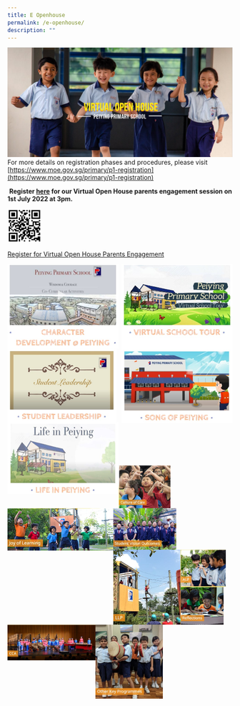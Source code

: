 ```yaml
---
title: E Openhouse
permalink: /e-openhouse/
description: ""
---
```

![](/images/eopenhouse.jpg)
For more details on registration phases and procedures, please visit [https://www.moe.gov.sg/primary/p1-registration](https://www.moe.gov.sg/primary/p1-registration)

 **Register [here](https://go.gov.sg/pypsvoh) for our Virtual Open House parents engagement session on 1st July 2022 at 3pm.**

<img src="/images/voh2022.jpg" style="width:15%">

[Register for Virtual Open House Parents Engagement](https://go.gov.sg/pypsvoh)

<p><a href="https://staging.d2fm9eecd3ej28.amplifyapp.com/e-openhouse/character-development/">
<img style="width:49.5%" src="/images/character%20development.jpg" align=left>
</a></p>

<p><a href="https://staging.d2fm9eecd3ej28.amplifyapp.com/e-openhouse/virtual-school-tour/">
<img style="width:49.5%" src="/images/virtual%20school%20tour.jpg" align=right>
</a></p>

<p><a href="https://staging.d2fm9eecd3ej28.amplifyapp.com/e-openhouse/student-leadership/">
<img style="width:48.5%" src="/images/student%20leadership.jpg" align=left>
</a></p>

<p><a href="https://staging.d2fm9eecd3ej28.amplifyapp.com/e-openhouse/song-of-peiying/">
<img style="width:49.5%" src="/images/song%20of%20peiying.jpg" align=right>
</a></p>

<p><a href="https://staging.d2fm9eecd3ej28.amplifyapp.com/e-openhouse/life-in-peiying/">
<img style="width:49.5%" src="/images/life%20in%20peiying.jpg" align=left>
</a></p>

<br><br><br><br>
<br><br><br><br>

<br><br><br><br>
<br><br><br><br>

<br><br><br><br>
<br><br><br><br>

<p><a href="https://staging.d2fm9eecd3ej28.amplifyapp.com/e-openhouse/culture-of-care/">
<img style="width:23%" src="/images/culture%20of%20care.jpg" align=left>
</a></p>

<p><a href="https://staging.d2fm9eecd3ej28.amplifyapp.com/e-openhouse/joy-of-learning/">
<img style="width:47%" src="/images/joy%20of%20learning.jpg" align=left>
</a></p>

<p><a href="https://staging.d2fm9eecd3ej28.amplifyapp.com/e-openhouse/student-vision-outcomes/">
<img style="width:28%" src="/images/student%20vision.jpg" align=left>
</a></p>

<br><br><br><br>

<p><a href="https://staging.d2fm9eecd3ej28.amplifyapp.com/e-openhouse/llp/">
<img style="width:30%" src="/images/llp.jpg" align=left>
</a></p>

<p><a href="https://staging.d2fm9eecd3ej28.amplifyapp.com/e-openhouse/alp/">
<img style="width:20%" src="/images/alp.jpg" align=left>
</a></p>

<p><a href="https://staging.d2fm9eecd3ej28.amplifyapp.com/e-openhouse/reflections/">
<img style="width:19%" src="/images/reflection.jpg" align=left>
</a></p>

<p><a href="https://staging.d2fm9eecd3ej28.amplifyapp.com/e-openhouse/cca/">
<img style="width:39%" src="/images/cca.jpg" align=left>
</a></p>

<p><a href="https://staging.d2fm9eecd3ej28.amplifyapp.com/e-openhouse/other-key-programmes/">
<img style="width:30%" src="/images/other%20key%20programme.jpg">
</a></p>